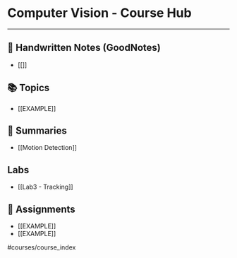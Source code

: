 # Computer Vision - Course Hub
---
## 📄 Handwritten Notes (GoodNotes)
- [[]]

## 📚 Topics
- [[EXAMPLE]]

## 📝 Summaries
- [[Motion Detection]]

## Labs
- [[Lab3 - Tracking]]

## 📑 Assignments
- [[EXAMPLE]]
- [[EXAMPLE]]

#courses/course_index
